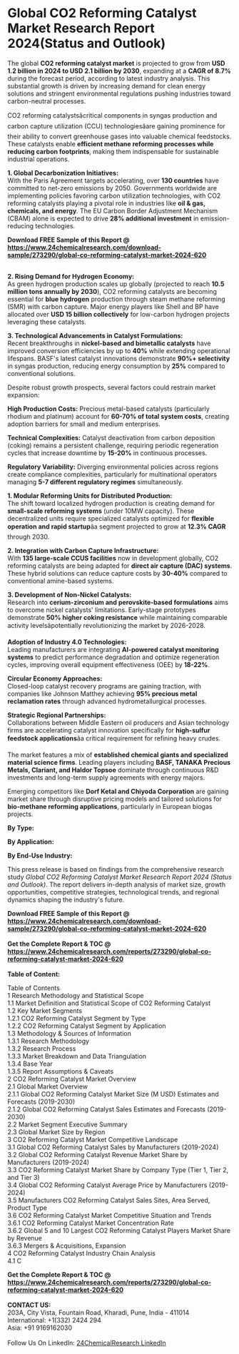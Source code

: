<h1>Global CO2 Reforming Catalyst Market Research Report 2024(Status and Outlook)</h1><p>The global <strong>CO2 reforming catalyst market</strong> is projected to grow from <strong>USD 1.2 billion in 2024 to USD 2.1 billion by 2030</strong>, expanding at a <strong>CAGR of 8.7%</strong> during the forecast period, according to latest industry analysis. This substantial growth is driven by increasing demand for clean energy solutions and stringent environmental regulations pushing industries toward carbon-neutral processes.</p><p>CO2 reforming catalystsâcritical components in syngas production and carbon capture utilization (CCU) technologiesâare gaining prominence for their ability to convert greenhouse gases into valuable chemical feedstocks. These catalysts enable <strong>efficient methane reforming processes while reducing carbon footprints</strong>, making them indispensable for sustainable industrial operations.</p><p><strong>1. Global Decarbonization Initiatives:</strong><br>
With the Paris Agreement targets accelerating, over <strong>130 countries</strong> have committed to net-zero emissions by 2050. Governments worldwide are implementing policies favoring carbon utilization technologies, with CO2 reforming catalysts playing a pivotal role in industries like <strong>oil &amp; gas, chemicals, and energy</strong>. The EU Carbon Border Adjustment Mechanism (CBAM) alone is expected to drive <strong>28% additional investment</strong> in emission-reducing technologies.</p><div><b>Download FREE Sample of this Report @ 
            <a href="https://www.24chemicalresearch.com/download-sample/273290/global-co-reforming-catalyst-market-2024-620">
            https://www.24chemicalresearch.com/download-sample/273290/global-co-reforming-catalyst-market-2024-620</a></b></div><br><p><strong>2. Rising Demand for Hydrogen Economy:</strong><br>
As green hydrogen production scales up globally (projected to reach <strong>10.5 million tons annually by 2030</strong>), CO2 reforming catalysts are becoming essential for <strong>blue hydrogen</strong> production through steam methane reforming (SMR) with carbon capture. Major energy players like Shell and BP have allocated over <strong>USD 15 billion collectively</strong> for low-carbon hydrogen projects leveraging these catalysts.</p><p><strong>3. Technological Advancements in Catalyst Formulations:</strong><br>
Recent breakthroughs in <strong>nickel-based and bimetallic catalysts</strong> have improved conversion efficiencies by up to <strong>40%</strong> while extending operational lifespans. BASF's latest catalyst innovations demonstrate <strong>90%+ selectivity</strong> in syngas production, reducing energy consumption by <strong>25%</strong> compared to conventional solutions.</p><p>Despite robust growth prospects, several factors could restrain market expansion:</p><p><strong>High Production Costs:</strong> Precious metal-based catalysts (particularly rhodium and platinum) account for <strong>60-70% of total system costs</strong>, creating adoption barriers for small and medium enterprises.</p><p><strong>Technical Complexities:</strong> Catalyst deactivation from carbon deposition (coking) remains a persistent challenge, requiring periodic regeneration cycles that increase downtime by <strong>15-20%</strong> in continuous processes.</p><p><strong>Regulatory Variability:</strong> Diverging environmental policies across regions create compliance complexities, particularly for multinational operators managing <strong>5-7 different regulatory regimes</strong> simultaneously.</p><p><strong>1. Modular Reforming Units for Distributed Production:</strong><br>
The shift toward localized hydrogen production is creating demand for <strong>small-scale reforming systems</strong> (under 10MW capacity). These decentralized units require specialized catalysts optimized for <strong>flexible operation and rapid startup</strong>âa segment projected to grow at <strong>12.3% CAGR</strong> through 2030.</p><p><strong>2. Integration with Carbon Capture Infrastructure:</strong><br>
With <strong>135 large-scale CCUS facilities</strong> now in development globally, CO2 reforming catalysts are being adapted for <strong>direct air capture (DAC) systems</strong>. These hybrid solutions can reduce capture costs by <strong>30-40%</strong> compared to conventional amine-based systems.</p><p><strong>3. Development of Non-Nickel Catalysts:</strong><br>
Research into <strong>cerium-zirconium and perovskite-based formulations</strong> aims to overcome nickel catalysts' limitations. Early-stage prototypes demonstrate <strong>50% higher coking resistance</strong> while maintaining comparable activity levelsâpotentially revolutionizing the market by 2026-2028.</p><p><strong>Adoption of Industry 4.0 Technologies:</strong><br>
    Leading manufacturers are integrating <strong>AI-powered catalyst monitoring systems</strong> to predict performance degradation and optimize regeneration cycles, improving overall equipment effectiveness (OEE) by <strong>18-22%</strong>.</p><p><strong>Circular Economy Approaches:</strong><br>
    Closed-loop catalyst recovery programs are gaining traction, with companies like Johnson Matthey achieving <strong>95% precious metal reclamation rates</strong> through advanced hydrometallurgical processes.</p><p><strong>Strategic Regional Partnerships:</strong><br>
    Collaborations between Middle Eastern oil producers and Asian technology firms are accelerating catalyst innovation specifically for <strong>high-sulfur feedstock applications</strong>âa critical requirement for refining heavy crudes.</p><p>The market features a mix of <strong>established chemical giants and specialized material science firms</strong>. Leading players including <strong>BASF, TANAKA Precious Metals, Clariant, and Haldor Topsoe</strong> dominate through continuous R&amp;D investments and long-term supply agreements with energy majors.</p><p>Emerging competitors like <strong>Dorf Ketal and Chiyoda Corporation</strong> are gaining market share through disruptive pricing models and tailored solutions for <strong>bio-methane reforming applications</strong>, particularly in European biogas projects.</p><p><strong>By Type:</strong></p><p><strong>By Application:</strong></p><p><strong>By End-Use Industry:</strong></p><p>This press release is based on findings from the comprehensive research study <em>Global CO2 Reforming Catalyst Market Research Report 2024 (Status and Outlook)</em>. The report delivers in-depth analysis of market size, growth opportunities, competitive strategies, technological trends, and regional dynamics shaping the industry's future.</p><div><b>Download FREE Sample of this Report @ 
            <a href="https://www.24chemicalresearch.com/download-sample/273290/global-co-reforming-catalyst-market-2024-620">
            https://www.24chemicalresearch.com/download-sample/273290/global-co-reforming-catalyst-market-2024-620</a></b></div><br><div><b>Get the Complete Report & TOC @ 
            <a href="https://www.24chemicalresearch.com/reports/273290/global-co-reforming-catalyst-market-2024-620">
            https://www.24chemicalresearch.com/reports/273290/global-co-reforming-catalyst-market-2024-620</a></b></div><br>
            <b>Table of Content:</b><p>Table of Contents<br />
1 Research Methodology and Statistical Scope<br />
1.1 Market Definition and Statistical Scope of CO2 Reforming Catalyst<br />
1.2 Key Market Segments<br />
1.2.1 CO2 Reforming Catalyst Segment by Type<br />
1.2.2 CO2 Reforming Catalyst Segment by Application<br />
1.3 Methodology & Sources of Information<br />
1.3.1 Research Methodology<br />
1.3.2 Research Process<br />
1.3.3 Market Breakdown and Data Triangulation<br />
1.3.4 Base Year<br />
1.3.5 Report Assumptions & Caveats<br />
2 CO2 Reforming Catalyst Market Overview<br />
2.1 Global Market Overview<br />
2.1.1 Global CO2 Reforming Catalyst Market Size (M USD) Estimates and Forecasts (2019-2030)<br />
2.1.2 Global CO2 Reforming Catalyst Sales Estimates and Forecasts (2019-2030)<br />
2.2 Market Segment Executive Summary<br />
2.3 Global Market Size by Region<br />
3 CO2 Reforming Catalyst Market Competitive Landscape<br />
3.1 Global CO2 Reforming Catalyst Sales by Manufacturers (2019-2024)<br />
3.2 Global CO2 Reforming Catalyst Revenue Market Share by Manufacturers (2019-2024)<br />
3.3 CO2 Reforming Catalyst Market Share by Company Type (Tier 1, Tier 2, and Tier 3)<br />
3.4 Global CO2 Reforming Catalyst Average Price by Manufacturers (2019-2024)<br />
3.5 Manufacturers CO2 Reforming Catalyst Sales Sites, Area Served, Product Type<br />
3.6 CO2 Reforming Catalyst Market Competitive Situation and Trends<br />
3.6.1 CO2 Reforming Catalyst Market Concentration Rate<br />
3.6.2 Global 5 and 10 Largest CO2 Reforming Catalyst Players Market Share by Revenue<br />
3.6.3 Mergers & Acquisitions, Expansion<br />
4 CO2 Reforming Catalyst Industry Chain Analysis<br />
4.1 C</p><div><b>Get the Complete Report & TOC @ 
            <a href="https://www.24chemicalresearch.com/reports/273290/global-co-reforming-catalyst-market-2024-620">
            https://www.24chemicalresearch.com/reports/273290/global-co-reforming-catalyst-market-2024-620</a></b></div><br><b>CONTACT US:</b><br>
            203A, City Vista, Fountain Road, Kharadi, Pune, India - 411014<br>
            International: +1(332) 2424 294<br>
            Asia: +91 9169162030 <br><br>
            Follow Us On LinkedIn: <a href="https://www.linkedin.com/company/24chemicalresearch/">24ChemicalResearch LinkedIn</a>